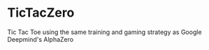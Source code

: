 # TicTacZero
Tic Tac Toe using the same training and gaming strategy as Google Deepmind's AlphaZero
